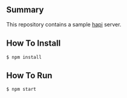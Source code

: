 ## Summary

This repository contains a sample [hapi](https://hapi.dev/) server.

## How To Install

```shell
$ npm install
```

## How To Run

```shell
$ npm start
```

